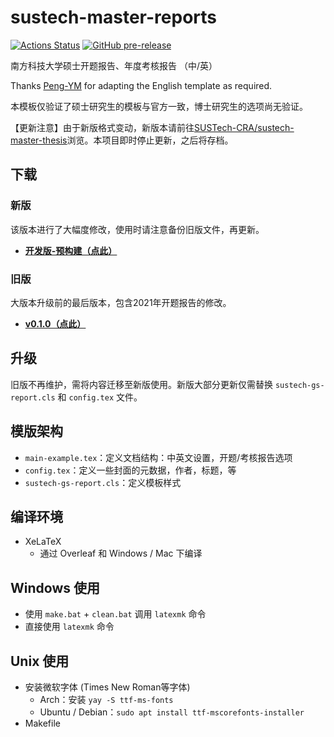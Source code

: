 # sustech-master-reports

[![Actions Status](https://github.com/liziwl/sustech-master-reports/actions/workflows/verify-compile.yml/badge.svg)](https://github.com/liziwl/sustech-master-reports/actions/workflows/verify-compile.yml)
[![GitHub pre-release](https://img.shields.io/github/v/release/liziwl/sustech-master-reports?include_prereleases&label=%E5%BC%80%E5%8F%91%E7%89%88-%E9%A2%84%E6%9E%84%E5%BB%BA)](https://github.com/liziwl/sustech-master-reports/releases/tag/dev-latest)

南方科技大学硕士开题报告、年度考核报告 （中/英）

Thanks [Peng-YM](https://github.com/Peng-YM) for adapting the English template as required.

本模板仅验证了硕士研究生的模板与官方一致，博士研究生的选项尚无验证。

【更新注意】由于新版格式变动，新版本请前往[SUSTech-CRA/sustech-master-thesis](https://github.com/SUSTech-CRA/sustech-master-thesis/)浏览。本项目即时停止更新，之后将存档。

## 下载
### 新版
该版本进行了大幅度修改，使用时请注意备份旧版文件，再更新。
- **[开发版-预构建（点此）](https://github.com/liziwl/sustech-master-reports/releases/tag/dev-latest)**

### 旧版
大版本升级前的最后版本，包含2021年开题报告的修改。
- **[v0.1.0（点此）](https://github.com/liziwl/sustech-master-reports/releases/tag/v0.1.0)**

## 升级

旧版不再维护，需将内容迁移至新版使用。新版大部分更新仅需替换 `sustech-gs-report.cls` 和 `config.tex` 文件。

## 模版架构

- `main-example.tex`：定义文档结构：中英文设置，开题/考核报告选项
- `config.tex`：定义一些封面的元数据，作者，标题，等
- `sustech-gs-report.cls`：定义模板样式

## 编译环境

* XeLaTeX
  * 通过 Overleaf 和 Windows / Mac 下编译

## Windows 使用

* 使用 `make.bat` + `clean.bat` 调用 `latexmk` 命令
* 直接使用 `latexmk` 命令

## Unix 使用

* 安装微软字体 (Times New Roman等字体)
  * Arch：安装 `yay -S ttf-ms-fonts`
  * Ubuntu / Debian：`sudo apt install ttf-mscorefonts-installer`
* Makefile